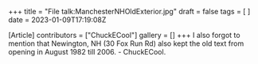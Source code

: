 +++
title = "File talk:ManchesterNHOldExterior.jpg"
draft = false
tags = [ ]
date = 2023-01-09T17:19:08Z

[Article]
contributors = ["ChuckECool"]
gallery = []
+++
I also forgot to mention that Newington, NH (30 Fox Run Rd) also kept the old text from opening in August 1982 till 2006. - ChuckECool.